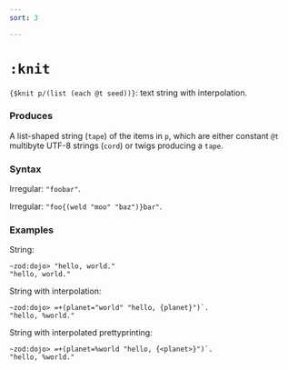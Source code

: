 ```yaml
---
sort: 3

---
```


# `:knit`

`{$knit p/(list (each @t seed))}`: text string with interpolation.

### Produces

A list-shaped string (`tape`) of the items in `p`, which are
either constant `@t` multibyte UTF-8 strings (`cord`) or twigs
producing a `tape`.

### Syntax

Irregular: `"foobar"`.

Irregular: `"foo{(weld "moo" "baz")}bar"`.

### Examples

String:

```
~zod:dojo> "hello, world."
"hello, world."
```

String with interpolation:

```
~zod:dojo> =+(planet="world" "hello, {planet}")`.
"hello, %world."
```

String with interpolated prettyprinting:

```
~zod:dojo> =+(planet=%world "hello, {<planet>}")`.
"hello, %world."
```

